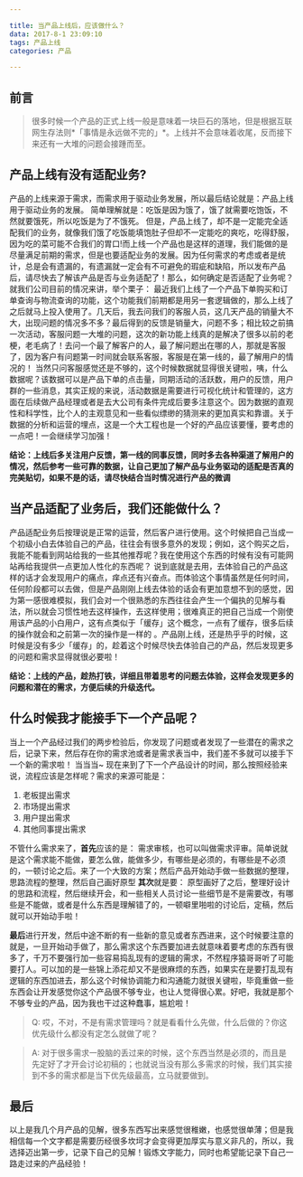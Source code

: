 ```yaml
---

title: 当产品上线后，应该做什么？
data: 2017-8-1 23:09:10
tags: 产品上线
categories: 产品

---
```


## 前言

> 很多时候一个产品的正式上线一般是意味着一块巨石的落地，但是根据互联网生存法则*「事情是永远做不完的」*。上线并不会意味着收尾，反而接下来还有一大堆的问题会接踵而至。

<!--more-->

## 产品上线有没有适配业务?

产品的上线来源于需求，而需求用于驱动业务发展，所以最后结论就是：产品上线用于驱动业务的发展。
简单理解就是：吃饭是因为饿了，饿了就需要吃饱饭，不然就要饿死，所以吃饭是为了不饿死。
但是，产品上线了，却不是一定能完全适配我们的业务，就像我们饿了吃饭能填饱肚子但却不一定能吃的爽吃，吃得舒服，因为吃的菜可能不合我们的胃口!而上线一个产品也是这样的道理，我们能做的是尽量满足前期的需求，但是也要适配业务的发展。因为任何需求的考虑或者是统计，总是会有遗漏的，有遗漏就一定会有不可避免的瑕疵和缺陷，所以发布产品后，请尽快去了解该产品是否与业务适配了！那么，如何确定是否适配了业务呢？就我们公司目前的情况来讲，举个栗子：
最近我们上线了一个产品下单购买和订单查询与物流查询的功能，这个功能我们前期都是用另一套逻辑做的，那么上线了之后就马上投入使用了。几天后，我去问我们的客服人员，这几天产品的销量大不大，出现问题的情况多不多？最后得到的反馈是销量大，问题不多；相比较之前搞一次活动，客服问题一大堆的问题，这次的新功能上线真的是解决了很多以前的老梗，老毛病了！去问一个最了解客户的人，最了解问题出在哪的人，那就是客服了，因为客户有问题第一时间就会联系客服，客服是在第一线的，最了解用户的情况的！
当然只问客服感觉还是不够的，这个时候数据就显得很关键啦，咦，什么数据呢？该数据可以是产品下单的点击量，同期活动的活跃数，用户的反馈，用户群的一些消息，其实正规的来说，活动数据是需要进行可视化统计和管理的，这方面在后续做产品经理或者是去大公司有条件完成后要多注意这个。因为数据的直观性和科学性，比个人的主观意见和一些看似缥缈的猜测来的更加真实和靠谱。关于数据的分析和运营的埋点，这是一个大工程也是一个好的产品应该要懂，要考虑的一点吧！一会继续学习加强！

**结论：上线后多关注用户反馈，第一线的同事反馈，同时多去各种渠道了解用户的情况，然后参考一些可靠的数据，让自己更加了解产品与业务驱动的适配是否真的完美贴切，如果不是的话，请尽快结合当时情况进行产品的微调**

## 当产品适配了业务后，我们还能做什么？

产品适配业务后按理说是正常的运营，然后客户进行使用。这个时候把自己当成一个初级小白去体验自己的产品，往往会有很多意外的发现；例如，这个购买之后，我能不能看到网站给我的一些其他推荐呢？我在使用这个东西的时候有没有可能网站再给我提供一点更加人性化的东西呢？
说到底就是去用，去体验自己的产品这样的话才会发现用户的痛点，痒点还有兴奋点。而体验这个事情虽然是任何时间，任何阶段都可以去做，但是产品刚刚上线去体验的话会有更加意想不到的感觉，因为第一感很难模拟，我们会对一个很熟悉的东西往往会产生一个偏执的见解与看法，所以就会习惯性地去这样操作，去这样使用；很难真正的把自己当成一个刚使用该产品的小白用户，这有点类似于「缓存」这个概念，一点有了缓存，很多后续的操作就会和之前第一次的操作是一样的
。产品刚上线，还是热乎乎的时候，这时候是没有多少「缓存」的，趁着这个时候尽快去体验自己的产品，然后发现更多的问题和需求显得就很必要啦！

**结论：上线的产品，趁热打铁，详细且带着思考的问题去体验，这样会发现更多的问题和潜在的需求，方便后续的升级迭代。**

## 什么时候我才能接手下一个产品呢？

当上一个产品经过我们的两步检验后，你发现了问题或者发现了一些潜在的需求之后，记录下来，然后存在你的需求池或者是需求表当中，我们差不多就可以接手下一个新的需求啦！
当当当~ 现在来到了下一个产品设计的时间，那么按照经验来说，流程应该是怎样呢？需求的来源可能是：
1. 老板提出需求
2. 市场提出需求
3. 用户提出需求
4. 其他同事提出需求


不管什么需求来了，**首先**应该的是：
需求审核，也可以叫做需求评审。简单说就是这个需求能不能做，要怎么做，能做多少，有哪些是必须的，有哪些是不必须的，一顿讨论之后。来了一个大致的方案；然后产品开始动手做一些数据的整理，思路流程的整理，然后自己画好原型
**其次**就是要：
原型画好了之后，整理好设计的思路和流程，然后继续开会，和一些相关人员讨论一些细节是不是需要改，有哪些是不能做，或者是什么东西是理解错了的，一顿噼里啪啦的讨论后，定稿，然后就可以开始动手啦！

**最后**进行开发，然后中途不断的有一些新的意见或者东西进来，这个时候要注意的就是，一旦开始动手做了，那么需求这个东西要加进去就意味着要考虑的东西有很多了，千万不要强行加一些容易捣乱现有的逻辑的需求，不然程序猿哥哥听了可能要打人。可以加的是一些锦上添花却又不是很麻烦的东西，如果实在是要打乱现有逻辑的东西加进去，那么这个时候协调能力和沟通能力就很关键啦，毕竟重做一些东西会让开发感觉你这个产品很不够专业，也让人觉得很心累。好吧，我就是那个不够专业的产品，因为我也干过这种蠢事，尴尬啦！

>Q: 哎，不对，不是有需求管理吗？就是看看什么先做，什么后做的？你这优先级什么都没有定怎么就做了呢？

>A: 对于很多需求一股脑的丢过来的时候，这个东西当然是必须的，而且是先定好了才开会讨论初稿的；也就说当没有那么多需求的时候，我们其实接到不多的需求都是当下优先级最高，立马就要做到。

## 最后

以上是我几个月产品的见解，很多东西写出来感觉很稚嫩，也感觉很单薄；但是我相信每一个文字都是需要历经很多坎坷才会变得更加厚实与意义非凡的，所以，我选择迈出第一步，记录下自己的见解！锻炼文字能力，同时也希望能记录下自己一路走过来的产品经验！







